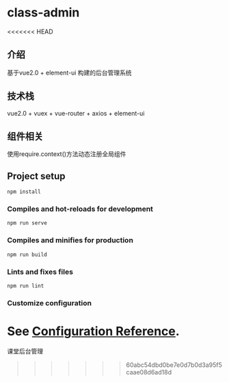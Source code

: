 # class-admin
<<<<<<< HEAD

## 介绍
基于vue2.0 + element-ui 构建的后台管理系统

## 技术栈
vue2.0 + vuex + vue-router + axios + element-ui

## 组件相关
使用require.context()方法动态注册全局组件

## Project setup
```
npm install
```

### Compiles and hot-reloads for development
```
npm run serve
```

### Compiles and minifies for production
```
npm run build
```

### Lints and fixes files
```
npm run lint
```

### Customize configuration
See [Configuration Reference](https://cli.vuejs.org/config/).
=======
课堂后台管理
>>>>>>> 60abc54dbd0be7e0d7b0d3a95f5caae08d6ad18d
